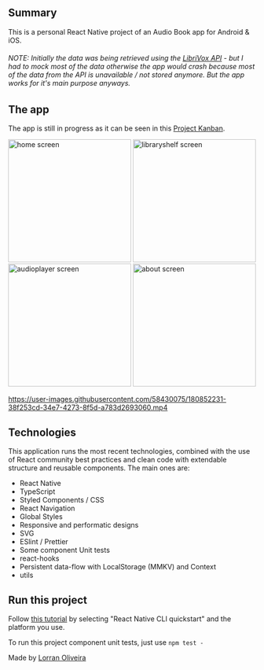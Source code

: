 ## Summary ##
This is a personal React Native project of an Audio Book app for Android & iOS. 

###### NOTE: Initially the data was being retrieved using the [LibriVox API](https://librivox.org/api/info) - but I had to mock most of the data otherwise the app would crash because most of the data from the API is unavailable / not stored anymore. But the app works for it's main purpose anyways.

## The app ##
The app is still in progress as it can be seen in this [Project Kanban](https://github.com/users/lorran-xo/projects/2/views/1).


<p>
<img src="https://user-images.githubusercontent.com/58430075/180852504-09db4309-2611-468b-9866-45a037b612b3.jpg" alt="home screen" width="250"/>
<img src="https://user-images.githubusercontent.com/58430075/180852513-ee42fbdc-99c5-4931-b2cd-0e39d9eeec2a.jpg" alt="libraryshelf screen" width="250"/>
<img src="https://user-images.githubusercontent.com/58430075/180852523-b2fb2185-84a1-4f3f-93c0-219bdd0186b0.jpg" alt="audioplayer screen" width="250"/>
<img src="https://user-images.githubusercontent.com/58430075/180852526-f4930ccf-a416-492e-90c0-43dede47e3ed.jpg" alt="about screen" width="250"/>
</p>

https://user-images.githubusercontent.com/58430075/180852231-38f253cd-34e7-4273-8f5d-a783d2693060.mp4

## Technologies ##

This application runs the most recent technologies, combined with the use of React community best practices and clean code with extendable structure and reusable components. The main ones are:

  - React Native
  - TypeScript
  - Styled Components / CSS
  - React Navigation
  - Global Styles
  - Responsive and performatic designs
  - SVG
  - ESlint / Prettier
  - Some component Unit tests
  - react-hooks
  - Persistent data-flow with LocalStorage (MMKV) and Context
  - utils

## Run this project ##

Follow [this tutorial](https://reactnative.dev/docs/environment-setup) by selecting "React Native CLI quickstart" and the platform you use.

To run this project component unit tests, just use `npm test -`

Made by <a href="https://github.com/lorran-xo" target="_blank">Lorran Oliveira</a>
